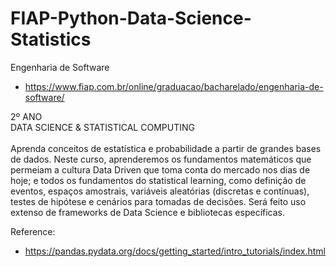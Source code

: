 # FIAP-Python-Data-Science-Statistics

Engenharia de Software

- https://www.fiap.com.br/online/graduacao/bacharelado/engenharia-de-software/

2º ANO<br>
DATA SCIENCE & STATISTICAL COMPUTING<br>
<br>
Aprenda conceitos de estatística e probabilidade a partir de grandes bases de dados. Neste curso, aprenderemos os fundamentos matemáticos que permeiam a cultura Data Driven que toma conta do mercado nos dias de hoje; e todos os fundamentos do statistical learning, como definição de eventos, espaços amostrais, variáveis aleatórias (discretas e contínuas), testes de hipótese e cenários para tomadas de decisões. Será feito uso extenso de frameworks de Data Science e bibliotecas específicas. 

Reference:

- https://pandas.pydata.org/docs/getting_started/intro_tutorials/index.html
